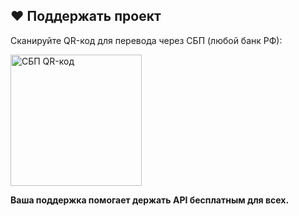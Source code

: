 ## ❤️ Поддержать проект
Сканируйте QR-код для перевода через СБП (любой банк РФ):

<img width="210" height="210" alt="СБП QR-код" src="https://github.com/user-attachments/assets/533c30c4-ce3e-4f43-a744-ea7118a418d3" />

**Ваша поддержка помогает держать API бесплатным для всех.**
